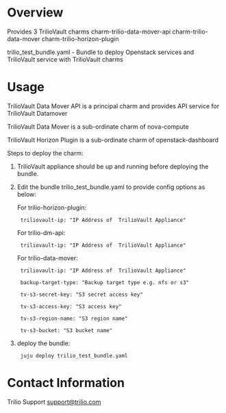 # Overview

Provides 3 TrilioVault charms
charm-trilio-data-mover-api
charm-trilio-data-mover
charm-trilio-horizon-plugin

trilio_test_bundle.yaml - Bundle to deploy Openstack services and TrilioVault 
service with TrilioVault charms

# Usage

TrilioVault Data Mover API is a principal charm and provides API service for TrilioVault Datamover

TrilioVault Data Mover is a sub-ordinate charm of nova-compute

TrilioVault Horizon Plugin is a sub-ordinate charm of openstack-dashboard


Steps to deploy the charm:

1. TrilioVault appliance should be up and running before deploying the bundle.

2. Edit the bundle trilio_test_bundle.yaml to provide config options as below:

    For trilio-horizon-plugin:
  
        triliovault-ip: "IP Address of  TrilioVault Appliance"

    For trilio-dm-api:
  
        triliovault-ip: "IP Address of  TrilioVault Appliance"
    
    For trilio-data-mover:
  
        triliovault-ip: "IP Address of  TrilioVault Appliance"
    
        backup-target-type: "Backup target type e.g. nfs or s3"
    
        tv-s3-secret-key: "S3 secret access key"
    
        tv-s3-access-key: "S3 access key"
    
        tv-s3-region-name: "S3 region name"
    
        tv-s3-bucket: "S3 bucket name"

3. deploy the bundle:

        juju deploy trilio_test_bundle.yaml

# Contact Information

Trilio Support <support@trilio.com>
